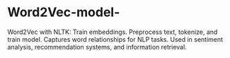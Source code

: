 # Word2Vec-model-
Word2Vec with NLTK: Train embeddings. Preprocess text, tokenize, and train model. Captures word relationships for NLP tasks. Used in sentiment analysis, recommendation systems, and information retrieval.
